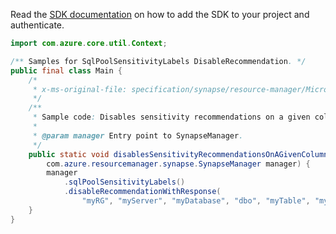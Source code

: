 Read the [SDK documentation](https://github.com/Azure/azure-sdk-for-java/blob/azure-resourcemanager-synapse_1.0.0-beta.5/sdk/synapse/azure-resourcemanager-synapse/README.md) on how to add the SDK to your project and authenticate.

```java
import com.azure.core.util.Context;

/** Samples for SqlPoolSensitivityLabels DisableRecommendation. */
public final class Main {
    /*
     * x-ms-original-file: specification/synapse/resource-manager/Microsoft.Synapse/stable/2021-06-01/examples/RecommendedColumnSensitivityLabelDisable.json
     */
    /**
     * Sample code: Disables sensitivity recommendations on a given column.
     *
     * @param manager Entry point to SynapseManager.
     */
    public static void disablesSensitivityRecommendationsOnAGivenColumn(
        com.azure.resourcemanager.synapse.SynapseManager manager) {
        manager
            .sqlPoolSensitivityLabels()
            .disableRecommendationWithResponse(
                "myRG", "myServer", "myDatabase", "dbo", "myTable", "myColumn", Context.NONE);
    }
}
```
